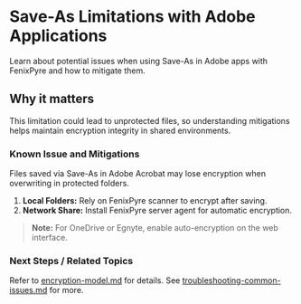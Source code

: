 # Save-As Limitations with Adobe Applications

Learn about potential issues when using Save-As in Adobe apps with FenixPyre and how to mitigate them.


## Why it matters
This limitation could lead to unprotected files, so understanding mitigations helps maintain encryption integrity in shared environments.

### Known Issue and Mitigations
Files saved via Save-As in Adobe Acrobat may lose encryption when overwriting in protected folders.

1. **Local Folders:** Rely on FenixPyre scanner to encrypt after saving.
2. **Network Share:** Install FenixPyre server agent for automatic encryption.

> **Note:** For OneDrive or Egnyte, enable auto-encryption on the web interface.

### Next Steps / Related Topics
Refer to [encryption-model.md](../02-core-concepts/encryption-model.md) for details. See [troubleshooting-common-issues.md](./troubleshooting-common-issues.md) for more.